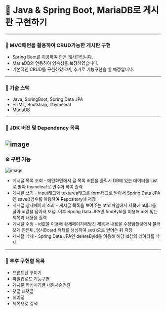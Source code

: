 # 🎯 Java & Spring Boot, MariaDB로 게시판 구현하기
----
### 📌 MVC패턴을 활용하여 CRUD가능한 게시판 구현
- Spring Boot를 이용하여 만든 게시판입니다.
- MariaDB와 연동하여 영속성을 보장하였습니다.
- 기본적인 CRUD를 구현하였으며, 추가로 기능구현을 할 예정입니다.
----
### 📌 기술 스택
- Java, SpringBoot, Spring Data JPA
- HTML, Bootstrap, Thymeleaf
- MariaDB
----
### 📌 JDK 버전 및 Dependency 목록
![image](https://user-images.githubusercontent.com/120121817/213285772-d8bc436b-95e0-476e-938d-c755b1b04c47.png)
----
### ⚙ 구현 기능
![image](https://user-images.githubusercontent.com/120121817/213291694-03c532f9-149e-43d3-ba06-f0e37db16210.png)
- 게시글 목록 조회 - 메인화면에서 글 목록 버튼을 클릭시 DB에 있는 데이터를 List로 받아 thymeleaf로 변수화 하여 출력
- 게시글 쓰기 - input태그와 textarea태그를 form태그로 받아서 Spring Data JPA인 save()함수를 이용하여 Repository에 저장
- 게시글 상세페이지 조회 - 게시글 목록을 보여주는 html파일에서 제목에 a태그를 달아 id값을 담아서 보냄. 이후 Spring Data JPA인 findById를 이용해 id에 맞는 제목과 내용을 출력
- 게시글 수정 - id값을 이용해 상세페이지에담긴 제목과 내용을 수정템플릿에서 불러오게 만든뒤, 임시Board 객체를 생성하여 set()으로 덮어쓴 뒤 저장
- 게시글 삭제 - Spring Data JPA인 deleteById를 이용해 해당 id값의 데이터를 삭제
----
### 🔨 추후 구현할 목록
- 프론트단 꾸미기
- 파일업로드 기능구현
- 게시물 작성시기별 내림차순정렬
- 댓글 대댓글
- 페이징
- 제목으로 검색
